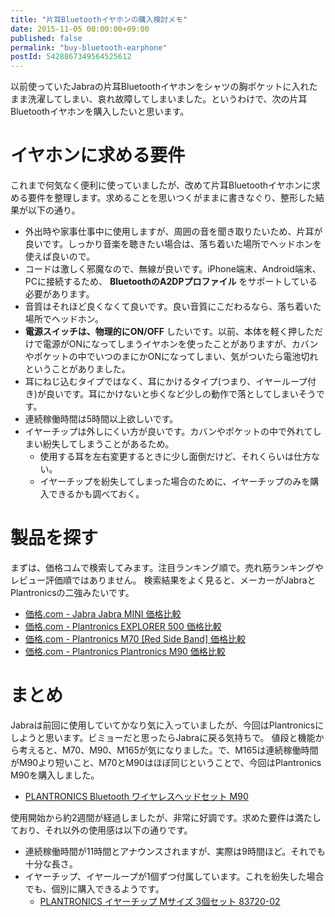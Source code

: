 ```yaml
---
title: "片耳Bluetoothイヤホンの購入検討メモ"
date: 2015-11-05 00:00:00+09:00
published: false
permalink: "buy-bluetooth-earphone"
postId: 5428867349564525612
---
```


以前使っていたJabraの片耳Bluetoothイヤホンをシャツの胸ポケットに入れたまま洗濯してしまい、哀れ故障してしまいました。というわけで、次の片耳Bluetoothイヤホンを購入したいと思います。

<!-- more -->

# イヤホンに求める要件

これまで何気なく便利に使っていましたが、改めて片耳Bluetoothイヤホンに求める要件を整理します。求めることを思いつくがままに書きなぐり、整形した結果が以下の通り。

* 外出時や家事仕事中に使用しますが、周囲の音を聞き取りたいため、片耳が良いです。しっかり音楽を聴きたい場合は、落ち着いた場所でヘッドホンを使えば良いので。
* コードは激しく邪魔なので、無線が良いです。iPhone端末、Android端末、PCに接続するため、 **BluetoothのA2DPプロファイル** をサポートしている必要があります。
* 音質はそれほど良くなくて良いです。良い音質にこだわるなら、落ち着いた場所でヘッドホン。
* **電源スイッチは、物理的にON/OFF** したいです。以前、本体を軽く押しただけで電源がONになってしまうイヤホンを使ったことがありますが、カバンやポケットの中でいつのまにかONになってしまい、気がついたら電池切れということがありました。
* 耳にねじ込むタイプではなく、耳にかけるタイプ(つまり、イヤーループ付き)が良いです。耳にかけないと歩くなど少しの動作で落としてしまいそうです。
* 連続稼働時間は5時間以上欲しいです。
* イヤーチップは外しにくい方が良いです。カバンやポケットの中で外れてしまい紛失してしまうことがあるため。
	* 使用する耳を左右変更するときに少し面倒だけど、それくらいは仕方ない。
	* イヤーチップを紛失してしまった場合のために、イヤーチップのみを購入できるかも調べておく。

# 製品を探す

まずは、価格コムで検索してみます。注目ランキング順で。売れ筋ランキングやレビュー評価順ではありません。
検索結果をよく見ると、メーカーがJabraとPlantronicsの二強みたいです。

* [価格.com - Jabra Jabra MINI 価格比較](http://kakaku.com/item/K0000746700/)
* [価格.com - Plantronics EXPLORER 500 価格比較](http://kakaku.com/item/K0000789779/)
* [価格.com - Plantronics M70 [Red Side Band] 価格比較](http://kakaku.com/item/K0000624074/)
* [価格.com - Plantronics Plantronics M90 価格比較](http://kakaku.com/item/K0000630559/)

# まとめ

Jabraは前回に使用していてかなり気に入っていましたが、今回はPlantronicsにしようと思います。ビミョーだと思ったらJabraに戻る気持ちで。
値段と機能から考えると、M70、M90、M165が気になりました。で、M165は連続稼働時間がM90より短いこと、M70とM90はほぼ同じということで、今回はPlantronics M90を購入しました。

* [PLANTRONICS Bluetooth ワイヤレスヘッドセット M90](http://www.amazon.co.jp/dp/B00IWO52CW)

使用開始から約2週間が経過しましたが、非常に好調です。求めた要件は満たしており、それ以外の使用感は以下の通りです。

* 連続稼働時間が11時間とアナウンスされますが、実際は9時間ほど。それでも十分な長さ。
* イヤーチップ、イヤーループが1個ずつ付属しています。これを紛失した場合でも、個別に購入できるようです。
	* [PLANTRONICS イヤーチップ Mサイズ 3個セット 83720-02 ](http://www.amazon.co.jp/dp/B0053J6G60)
